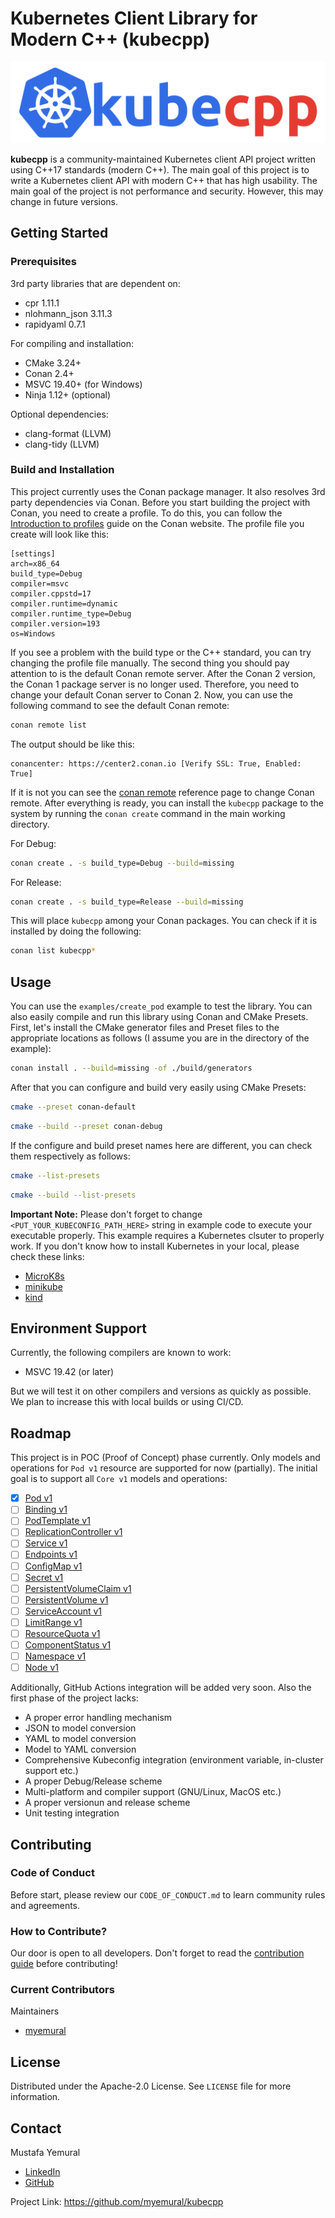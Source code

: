 # Kubernetes Client Library for Modern C++ (kubecpp)

![](/docs/images/kubecpp_logo.png?raw=true)

**kubecpp** is a community-maintained Kubernetes client API project written using C++17 standards (modern C++). The main goal of this project is to write a Kubernetes client API with modern C++ that has high usability. The main goal of the project is not performance and security. However, this may change in future versions.

## Getting Started

### Prerequisites

3rd party libraries that are dependent on:
- cpr 1.11.1
- nlohmann_json 3.11.3
- rapidyaml 0.7.1

For compiling and installation:
- CMake 3.24+
- Conan 2.4+
- MSVC 19.40+ (for Windows)
- Ninja 1.12+ (optional)

Optional dependencies:
- clang-format (LLVM)
- clang-tidy (LLVM)

### Build and Installation

This project currently uses the Conan package manager. It also resolves 3rd party dependencies via Conan. Before you start building the project with Conan, you need to create a profile. To do this, you can follow the [Introduction to profiles](https://docs.conan.io/2/reference/config_files/profiles.html) guide on the Conan website. The profile file you create will look like this:

```
[settings]
arch=x86_64
build_type=Debug
compiler=msvc
compiler.cppstd=17
compiler.runtime=dynamic
compiler.runtime_type=Debug
compiler.version=193
os=Windows
```

If you see a problem with the build type or the C++ standard, you can try changing the profile file manually. The second thing you should pay attention to is the default Conan remote server. After the Conan 2 version, the Conan 1 package server is no longer used. Therefore, you need to change your default Conan server to Conan 2. Now, you can use the following command to see the default Conan remote:

```bash
conan remote list
```

The output should be like this:

```
conancenter: https://center2.conan.io [Verify SSL: True, Enabled: True]
```

If it is not you can see the [conan remote](https://docs.conan.io/1/reference/commands/misc/remote.html) reference page to change Conan remote. After everything is ready, you can install the `kubecpp` package to the system by running the `conan create` command in the main working directory.

For Debug:

```bash
conan create . -s build_type=Debug --build=missing
```

For Release:

```bash
conan create . -s build_type=Release --build=missing
```

This will place `kubecpp` among your Conan packages. You can check if it is installed by doing the following:

```bash
conan list kubecpp*
```

## Usage

You can use the `examples/create_pod` example to test the library. You can also easily compile and run this library using Conan and CMake Presets. First, let's install the CMake generator files and Preset files to the appropriate locations as follows (I assume you are in the directory of the example):

```bash
conan install . --build=missing -of ./build/generators
```

After that you can configure and build very easily using CMake Presets:

```bash
cmake --preset conan-default
```

```bash
cmake --build --preset conan-debug
```

If the configure and build preset names here are different, you can check them respectively as follows:

```bash
cmake --list-presets
```

```bash
cmake --build --list-presets
```

**Important Note:** Please don't forget to change `<PUT_YOUR_KUBECONFIG_PATH_HERE>` string in example code to execute your executable properly. This example requires a Kubernetes clsuter to properly work. If you don't know how to install Kubernetes in your local, please check these links:

- [MicroK8s](https://microk8s.io/#install-microk8s)
- [minikube](https://minikube.sigs.k8s.io/docs/start/?arch=%2Fwindows%2Fx86-64%2Fstable%2F.exe+download)
- [kind](https://kind.sigs.k8s.io/docs/user/quick-start/)

## Environment Support

Currently, the following compilers are known to work:

- MSVC 19.42 (or later)

But we will test it on other compilers and versions as quickly as possible. We plan to increase this with local builds or using CI/CD.

## Roadmap

This project is in POC (Proof of Concept) phase currently. Only models and operations for `Pod v1` resource are supported for now (partially). The initial goal is to support all `Core v1` models and operations:

- [x] [Pod v1](https://kubernetes.io/docs/reference/kubernetes-api/workload-resources/pod-v1/)
- [ ] [Binding v1](https://kubernetes.io/docs/reference/kubernetes-api/workload-resources/binding-v1/)
- [ ] [PodTemplate v1](https://kubernetes.io/docs/reference/kubernetes-api/workload-resources/pod-template-v1/)
- [ ] [ReplicationController v1](https://kubernetes.io/docs/reference/kubernetes-api/workload-resources/replication-controller-v1/)
- [ ] [Service v1](https://kubernetes.io/docs/reference/kubernetes-api/service-resources/service-v1/)
- [ ] [Endpoints v1](https://kubernetes.io/docs/reference/kubernetes-api/service-resources/endpoints-v1/)
- [ ] [ConfigMap v1](https://kubernetes.io/docs/reference/kubernetes-api/config-and-storage-resources/config-map-v1/)
- [ ] [Secret v1](https://kubernetes.io/docs/reference/kubernetes-api/config-and-storage-resources/secret-v1/)
- [ ] [PersistentVolumeClaim v1](https://kubernetes.io/docs/reference/kubernetes-api/config-and-storage-resources/persistent-volume-claim-v1/)
- [ ] [PersistentVolume v1](https://kubernetes.io/docs/reference/kubernetes-api/config-and-storage-resources/persistent-volume-v1/)
- [ ] [ServiceAccount v1](https://kubernetes.io/docs/reference/kubernetes-api/authentication-resources/service-account-v1/)
- [ ] [LimitRange v1](https://kubernetes.io/docs/reference/kubernetes-api/policy-resources/limit-range-v1/)
- [ ] [ResourceQuota v1](https://kubernetes.io/docs/reference/kubernetes-api/policy-resources/resource-quota-v1/)
- [ ] [ComponentStatus v1](https://kubernetes.io/docs/reference/kubernetes-api/cluster-resources/component-status-v1/)
- [ ] [Namespace v1](https://kubernetes.io/docs/reference/kubernetes-api/cluster-resources/namespace-v1/)
- [ ] [Node v1](https://kubernetes.io/docs/reference/kubernetes-api/cluster-resources/node-v1/)

Additionally, GitHub Actions integration will be added very soon. Also the first phase of the project lacks:
- A proper error handling mechanism
- JSON to model conversion
- YAML to model conversion
- Model to YAML conversion
- Comprehensive Kubeconfig integration (environment variable, in-cluster support etc.)
- A proper Debug/Release scheme
- Multi-platform and compiler support (GNU/Linux, MacOS etc.)
- A proper versionun and release scheme
- Unit testing integration

## Contributing

### Code of Conduct

Before start, please review our `CODE_OF_CONDUCT.md` to learn community rules and agreements.

### How to Contribute?

Our door is open to all developers. Don't forget to read the [contribution guide](/CONTRIBUTING.md) before contributing!

### Current Contributors

Maintainers
- [myemural](https://github.com/myemural)

## License

Distributed under the Apache-2.0 License. See `LICENSE` file for more information.

## Contact

Mustafa Yemural
- [LinkedIn](https://www.linkedin.com/in/mustafa-yemural/)
- [GitHub](https://github.com/myemural)

Project Link: https://github.com/myemural/kubecpp